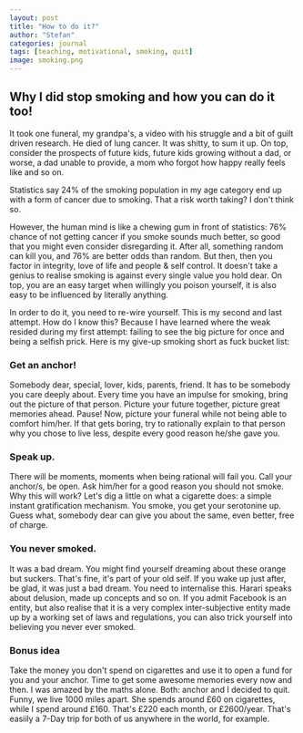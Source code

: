 ```yaml
---
layout: post
title: "How to do it?"
author: "Stefan"
categories: journal
tags: [teaching, motivational, smoking, quit]
image: smoking.png
---
```


## Why I did stop smoking and how you can do it too!

It took one funeral, my grandpa's, a video with his struggle and a bit of guilt driven research. He died of lung cancer. It was shitty, to sum it up. On top, consider the prospects of future kids, future kids growing without a dad, or worse, a dad unable to provide, a mom who forgot how happy really feels like and so on.

Statistics say 24% of the smoking population in my age category end up with a form of cancer due to smoking. That a risk worth taking? I don't think so. 

However, the human mind is like a chewing gum in front of statistics: 76% chance of not getting cancer if you smoke sounds much better, so good that you might even consider disregarding it. After all, something random can kill you, and 76% are better odds than random. But then, then you factor in integrity, love of life and people & self control. It doesn't take a genius to realise smoking is against every single value you hold dear. On top, you are an easy target when willingly you poison yourself, it is also easy to be influenced by literally anything. 

In order to do it, you need to re-wire yourself. This is my second and last attempt. How do I know this? Because I have learned where the weak resided during my first attempt: failing to see the big picture for once and being a selfish prick. Here is my give-up smoking short as fuck bucket list:

### Get an anchor!

Somebody dear, special, lover, kids, parents, friend. It has to be somebody you care deeply about. Every time you have an impulse for smoking, bring out the picture of that person. Picture your future together,  picture great memories ahead. Pause! Now, picture your funeral while not being able to comfort him/her. If that gets boring, try to rationally explain to that person why you chose to live less, despite every good reason he/she gave you. 

### Speak up.

There will be moments, moments when being rational will fail you. Call your anchor/s, be open. Ask him/her for a good reason you should not smoke. Why this will work? Let's dig a little on what a cigarette does: a simple instant gratification mechanism. You smoke, you get your serotonine up. Guess what, somebody dear can give you about the same, even better, free of charge.

### You never smoked.

It was a bad dream. You might find yourself dreaming about these orange but suckers. That's fine, it's part of your old self. If you wake up just after, be glad, it was just a bad dream. You need to internalise this. Harari speaks about delusion, made up concepts and so on. If you admit Facebook is an entity, but also realise that it is a very complex inter-subjective entity made up by a working set of laws and regulations, you can also trick yourself into believing you never ever smoked. 

### Bonus idea

Take the money you don't spend on cigarettes and use it to open a fund for you and your anchor. Time to get some awesome memories every now and then. I was amazed by the maths alone. Both: anchor and I decided to quit. Funny, we live 1000 miles apart. She spends around £60 on cigarettes, while I spend around £160. That's £220 each month, or £2600/year. That's easiily a 7-Day trip for both of us anywhere in the world, for example.
